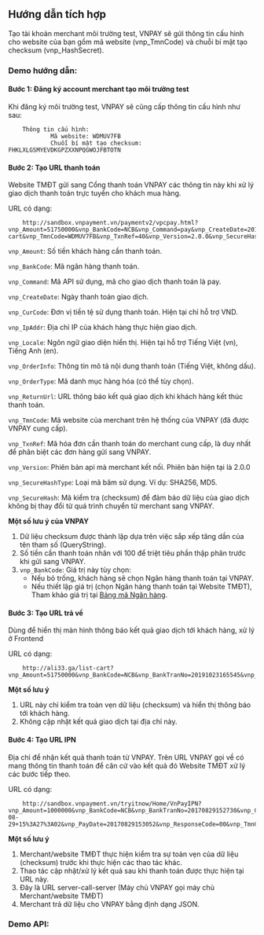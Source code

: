 ## Hướng dẫn tích hợp

Tạo tài khoản merchant môi trường test, VNPAY sẽ gửi thông tin cấu hình cho website của bạn gồm mã website (vnp_TmnCode) và chuỗi bí mật tạo checksum (vnp_HashSecret).

### Demo hướng dẫn:

#### Bước 1: Đăng ký account merchant tạo môi trường test

Khi đăng ký môi trường test, VNPAY sẽ cũng cấp thông tin cấu hình như sau:

        Thông tin cấu hình:
                Mã website: WDMUV7FB
                Chuỗi bí mật tạo checksum: FHKLXLGSMYEVDKGPZXXNPQGWOJFBTOTN

#### Bước 2: Tạo URL thanh toán

Website TMĐT gửi sang Cổng thanh toán VNPAY các thông tin này khi xử lý giao dịch thanh toán trực tuyến cho khách mua hàng.

URL có dạng:

        http://sandbox.vnpayment.vn/paymentv2/vpcpay.html?vnp_Amount=51750000&vnp_BankCode=NCB&vnp_Command=pay&vnp_CreateDate=20191023161955&vnp_CurrCode=VND&vnp_IpAddr=127.0.0.1&vnp_Locale=vn&vnp_OrderInfo=Thanh+to%C3%A1n+%C4%91%C6%A1n+h%C3%A0ng&vnp_OrderType=billpayment&vnp_ReturnUrl=http%3A%2F%2Fali33.ga%2Flist-cart&vnp_TmnCode=WDMUV7FB&vnp_TxnRef=40&vnp_Version=2.0.0&vnp_SecureHashType=SHA256&vnp_SecureHash=c4024fd86df5435d7f5b26988bd510f44830be92222d82afc60eee92cc1fcf58

`vnp_Amount`: Số tiền khách hàng cần thanh toán.

`vnp_BankCode`: Mã ngân hàng thanh toán.

`vnp_Command`: Mã API sử dụng, mã cho giao dịch thanh toán là pay.

`vnp_CreateDate`: Ngày thanh toán giao dịch.

`vnp_CurCode`: Đơn vị tiền tệ sử dụng thanh toán. Hiện tại chỉ hỗ trợ VND.

`vnp_IpAddr`: Địa chỉ IP của khách hàng thực hiện giao dịch.

`vnp_Locale`: Ngôn ngữ giao diện hiển thị. Hiện tại hỗ trợ Tiếng Việt (vn), Tiếng Anh (en).

`vnp_OrderInfo`: Thông tin mô tả nội dung thanh toán (Tiếng Việt, không dấu).

`vnp_OrderType`: Mã danh mục hàng hóa (có thể tùy chọn).

`vnp_ReturnUrl`: URL thông báo kết quả giao dịch khi khách hàng kết thúc thanh toán.

`vnp_TmnCode`: Mã website của merchant trên hệ thống của VNPAY (đã được VNPAY cung cấp).

`vnp_TxnRef`: Mã hóa đơn cần thanh toán do merchant cung cấp, là duy nhất để phân biệt các đơn hàng gửi sang VNPAY.

`vnp_Version`: Phiên bản api mà merchant kết nối. Phiên bản hiện tại là 2.0.0

`vnp_SecureHashType`: Loại mã băm sử dụng. Ví dụ: SHA256, MD5.

`vnp_SecureHash`: Mã kiểm tra (checksum) để đảm bảo dữ liệu của giao dịch không bị thay đổi từ quá trình chuyển từ merchant sang VNPAY.

**Một số lưu ý của VNPAY**

1. Dữ liệu checksum được thành lập dựa trên việc sắp xếp tăng dần của tên tham số (QueryString).
2. Số tiền cần thanh toán nhân với 100 để triệt tiêu phần thập phân trước khi gửi sang VNPAY.
3. `vnp_BankCode`: Giá trị này tùy chọn:
    - Nếu bỏ trống, khách hàng sẽ chọn Ngân hàng thanh toán tại VNPAY.
    - Nếu thiết lập giá trị (chọn Ngân hàng thanh toán tại Website TMĐT), Tham khảo giá trị tại [Bảng mã Ngân hàng](https://sandbox.vnpayment.vn/apis/danh-sach-ngan-hang/).

#### Bước 3: Tạo URL trả về 

Dùng để hiển thị màn hình thông báo kết quả giao dịch tới khách hàng, xử lý ở Frontend

URL có dạng:

        http://ali33.ga/list-cart?vnp_Amount=51750000&vnp_BankCode=NCB&vnp_BankTranNo=20191023165545&vnp_CardType=ATM&vnp_OrderInfo=Thanh%20to%C3%A1n%20%C4%91%C6%A1n%20h%C3%A0ng&vnp_PayDate=20191023165534&vnp_ResponseCode=00&vnp_TmnCode=WDMUV7FB&vnp_TransactionNo=13185888&vnp_TxnRef=49&vnp_SecureHashType=SHA256&vnp_SecureHash=eb626884b217e028f44efe77f5c23716f96cd246c5b87ba7d4badacc9b0c07b6

**Một số lưu ý**

1. URL này chỉ kiểm tra toàn vẹn dữ liệu (checksum) và hiển thị thông báo tới khách hàng.
2. Không cập nhật kết quả giao dịch tại địa chỉ này.

#### Bước 4: Tạo URL IPN

Địa chỉ để nhận kết quả thanh toán từ VNPAY. Trên URL VNPAY gọi về có mang thông tin thanh toán để căn cứ vào kết quả đó Website TMĐT xử lý các bước tiếp theo.

URL có dạng:

        http://sandbox.vnpayment.vn/tryitnow/Home/VnPayIPN?vnp_Amount=1000000&vnp_BankCode=NCB&vnp_BankTranNo=20170829152730&vnp_CardType=ATM&vnp_OrderInfo=Thanh+toan+don+hang+thoi+gian%3A+2017-08-29+15%3A27%3A02&vnp_PayDate=20170829153052&vnp_ResponseCode=00&vnp_TmnCode=2QXUI4J4&vnp_TransactionNo=12996460&vnp_TxnRef=23597&vnp_SecureHashType=SHA256&vnp_SecureHash=20081f0ee1cc6b524e273b6d4050fefd

**Một số lưu ý**

1. Merchant/website TMĐT thực hiện kiểm tra sự toàn vẹn của dữ liệu (checksum) trước khi thực hiện các thao tác khác.
2. Thao tác cập nhật/xử lý kết quả sau khi thanh toán được thực hiện tại URL này.
3. Đây là URL server-call-server (Máy chủ VNPAY gọi máy chủ Merchant/website TMĐT)
4. Merchant trả dữ liệu cho VNPAY bằng định dạng JSON.

### Demo API: